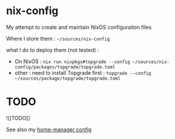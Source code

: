 # nix-config

My attempt to create and maintain NixOS configuraiton files

Where I store them : `~/sources/nix-config`

what I do to deploy them (not tested) :
- On NixOS : `nix run nixpkgs#topgrade --config ~/sources/nix-config/packages/topgrade/topgrade.toml`
- other : need to install Topgrade first : `topgrade --config ~/sources/package/topgrade/topgrade.toml`

# TODO
![[TODO]]

See also my [home-manager config](https://github.com/Poaclu/home-manager)

